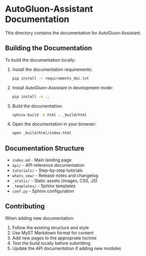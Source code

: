 # AutoGluon-Assistant Documentation

This directory contains the documentation for AutoGluon-Assistant.

## Building the Documentation

To build the documentation locally:

1. Install the documentation requirements:
   ```bash
   pip install -r requirements_doc.txt
   ```

2. Install AutoGluon-Assistant in development mode:
   ```bash
   pip install -e ..
   ```

3. Build the documentation:
   ```bash
   sphinx-build -b html . _build/html
   ```

4. Open the documentation in your browser:
   ```bash
   open _build/html/index.html
   ```

## Documentation Structure

- `index.md` - Main landing page
- `api/` - API reference documentation
- `tutorials/` - Step-by-step tutorials
- `whats_new/` - Release notes and changelog
- `_static/` - Static assets (images, CSS, JS)
- `_templates/` - Sphinx templates
- `conf.py` - Sphinx configuration

## Contributing

When adding new documentation:

1. Follow the existing structure and style
2. Use MyST Markdown format for content
3. Add new pages to the appropriate toctree
4. Test the build locally before submitting
5. Update the API documentation if adding new modules
